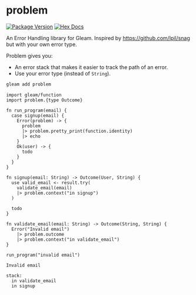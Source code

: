 # problem

[![Package Version](https://img.shields.io/hexpm/v/problem)](https://hex.pm/packages/problem)
[![Hex Docs](https://img.shields.io/badge/hex-docs-ffaff3)](https://hexdocs.pm/problem/)

An Error Handling library for Gleam. Inspired by
<https://github.com/lpil/snag> but with your own error type.

Problem gives you:

- An error stack that makes it easier to track the path of an error.
- Use your error type (instead of `String`).

```sh
gleam add problem
```

```gleam
import gleam/function
import problem.{type Outcome}

fn run_program(email) {
  case signup(email) {
    Error(problem) -> {
      problem
      |> problem.pretty_print(function.identity)
      |> echo
    }
    Ok(user) -> {
      todo
    }
  }
}

fn signup(email: String) -> Outcome(User, String) {
  use valid_email <- result.try(
    validate_email(email)
    |> problem.context("in signup")
  )

  todo
}

fn validate_email(email: String) -> Outcome(String, String) {
  Error("Invalid email")
    |> problem.outcome
    |> problem.context("in validate_email")
}
```

```text
run_program("invalid email")

Invalid email

stack:
  in validate_email
  in signup
```
